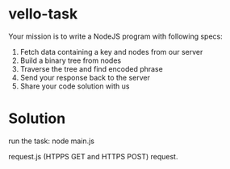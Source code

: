 # vello-task
Your mission is to write a NodeJS program with following specs:

1. Fetch data containing a key and nodes from our server
2. Build a binary tree from nodes
3. Traverse the tree and find encoded phrase
4. Send your response back to the server
5. Share your code solution with us

# Solution
run the task: 
node main.js

request.js (HTPPS GET and HTTPS POST) request.


